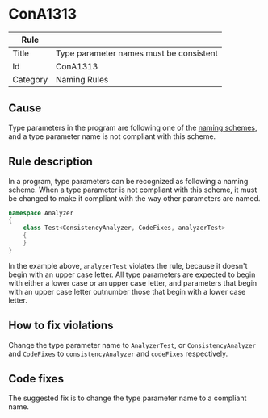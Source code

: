 # ConA1313

Rule | &nbsp;
------------ | -------------
Title | Type parameter names must be consistent
Id | ConA1313
Category | Naming Rules

## Cause

Type parameters in the program are following one of the [naming schemes](NamingSchemes.md), and a type parameter name is not compliant with this scheme.  

## Rule description

In a program, type parameters can be recognized as following a naming scheme. When a type parameter is not compliant with this scheme, it must be changed to make it compliant with the way other parameters are named.
 
````csharp
namespace Analyzer
{
    class Test<ConsistencyAnalyzer, CodeFixes, analyzerTest>
    {
    }
}
````

In the example above, `analyzerTest` violates the rule, because it doesn't begin with an upper case letter. All type parameters are expected to begin with either a lower case or an upper case letter, and parameters that begin with an upper case letter outnumber those that begin with a lower case letter.

## How to fix violations

Change the type parameter name to `AnalyzerTest`, or `ConsistencyAnalyzer` and `CodeFixes` to `consistencyAnalyzer` and `codeFixes` respectively. 

## Code fixes

The suggested fix is to change the type parameter name to a compliant name.
